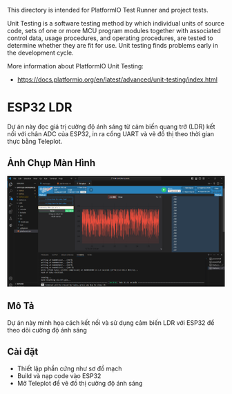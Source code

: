 
This directory is intended for PlatformIO Test Runner and project tests.

Unit Testing is a software testing method by which individual units of
source code, sets of one or more MCU program modules together with associated
control data, usage procedures, and operating procedures, are tested to
determine whether they are fit for use. Unit testing finds problems early
in the development cycle.

More information about PlatformIO Unit Testing:
- https://docs.platformio.org/en/latest/advanced/unit-testing/index.html
# ESP32 LDR 

Dự án này đọc giá trị cường độ ánh sáng từ cảm biến quang trở (LDR) kết nối với chân ADC của ESP32, in ra cổng UART và vẽ đồ thị theo thời gian thực bằng Teleplot.

## Ảnh Chụp Màn Hình

![Biểu Đồ Ánh Sáng](docs/teleplot.png)

## Mô Tả

Dự án này minh họa cách kết nối và sử dụng cảm biến LDR với ESP32 để theo dõi cường độ ánh sáng

## Cài đặt

- Thiết lập phần cứng như sơ đồ mạch
- Build và nạp code vào ESP32
- Mở Teleplot để vẽ đồ thị cường độ ánh sáng
